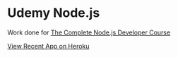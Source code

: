 # Udemy Node.js
Work done for [The Complete Node.js Developer Course](https://www.udemy.com/the-complete-nodejs-developer-course-2/)

[View Recent App on Heroku](https://whispering-shore-46343.herokuapp.com/)

